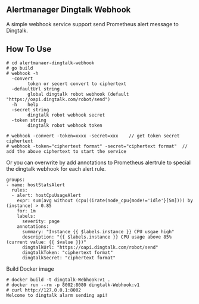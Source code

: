 ## Alertmanager Dingtalk Webhook

A simple webhook  service support send Prometheus alert message to Dingtalk.

## How To Use

```
# cd alertmanaer-dingtalk-webhook
# go build
# webhook -h
  -convert
        token or secert convert to ciphertext
  -defaultUrl string
        global dingtalk robot webhook (default "https://oapi.dingtalk.com/robot/send")
  -h    help
  -secret string
        dingtalk robot webhook secret
  -token string
        dingtalk robot webhook token
 
# webhook -convert -token=xxxx -secret=xxx    // get token secret ciphertext
# webhook -token="ciphertext format" -secret="ciphertext format"  // add the above ciphertext to start the service
```

Or you can overwrite by add annotations to Prometheus alertrule to special the dingtalk webhook for each alert rule.

```
groups:
- name: hostStatsAlert
  rules:
  - alert: hostCpuUsageAlert
    expr: sum(avg without (cpu)(irate(node_cpu{mode!='idle'}[5m]))) by (instance) > 0.85
    for: 1m
    labels:
      severity: page
    annotations:
      summary: "Instance {{ $labels.instance }} CPU usgae high"
      description: "{{ $labels.instance }} CPU usage above 85% (current value: {{ $value }})"
      dingtalkUrl: "https://oapi.dingtalk.com/robot/send"
      dingtalkToken: "ciphertext format"
      dingtalkSecret: "ciphertext format"
```

Build Docker image

```shell
# docker build -t dingtalk-Webhook:v1 .
# docker run --rm -p 8002:8080 dingtalk-Webhook:v1
# curl http://127.0.0.1:8002
Welcome to dingtalk alarm sending api!
```

